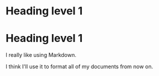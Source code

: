 # Heading level 1
Heading level 1
===============
I really like using Markdown.

I think I'll use it to format all of my documents from now on.

